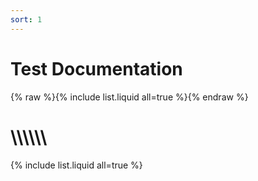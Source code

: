 ```yaml
---
sort: 1
---
```


# Test Documentation


{% raw %}{% include list.liquid all=true %}{% endraw %}

# \\\\\\\\\\\
{% include list.liquid all=true %}

